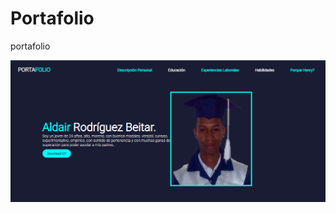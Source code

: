 # Portafolio
portafolio

<img src="https://raw.githubusercontent.com/aldair1630/Curso.Prep.Henry/master/08-HTML/homework/Pagina%20web.png"/>
